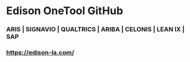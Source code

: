 # Edison OneTool GitHub

### ARIS | SIGNAVIO | QUALTRICS | ARIBA | CELONIS | LEAN IX | SAP
### https://edison-la.com/
